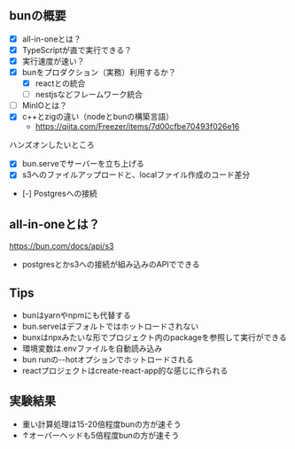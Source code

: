 ## bunの概要

- [x] all-in-oneとは？
- [x] TypeScriptが直で実行できる？
- [x] 実行速度が速い？
- [x] bunをプロダクション（実務）利用するか？
  - [x] reactとの統合
  - [ ] nestjsなどフレームワーク統合
- [ ] MinIOとは？
- [x] c++とzigの違い（nodeとbunの構築言語）
  - https://qiita.com/Freezer/items/7d00cfbe70493f026e16

ハンズオンしたいところ
- [x] bun.serveでサーバーを立ち上げる
- [x] s3へのファイルアップロードと、localファイル作成のコード差分
- [-] Postgresへの接続


## all-in-oneとは？

https://bun.com/docs/api/s3
- postgresとかs3への接続が組み込みのAPIでできる

## Tips

- bunはyarnやnpmにも代替する
- bun.serveはデフォルトではホットロードされない
- bunxはnpxみたいな形でプロジェクト内のpackageを参照して実行ができる
- 環境変数は.envファイルを自動読み込み
- bun runの--hotオプションでホットロードされる
- reactプロジェクトはcreate-react-app的な感じに作られる


## 実験結果

- 重い計算処理は15-20倍程度bunの方が速そう
- ↑オーバーヘッドも5倍程度bunの方が速そう